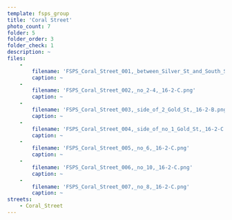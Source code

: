 ```yaml
---
template: fsps_group
title: 'Coral Street'
photo_count: 7
folder: 5
folder_order: 3
folder_check: 1
description: ~
files:
    -
        filename: 'FSPS_Coral_Street_001,_between_Silver_St_and_South_St.png'
        caption: ~
    -
        filename: 'FSPS_Coral_Street_002,_no_2-4,_16-2-C.png'
        caption: ~
    -
        filename: 'FSPS_Coral_Street_003,_side_of_2_Gold_St,_16-2-B.png'
        caption: ~
    -
        filename: 'FSPS_Coral_Street_004,_side_of_no_1_Gold_St,_16-2-C.png'
        caption: ~
    -
        filename: 'FSPS_Coral_Street_005,_no_6,_16-2-C.png'
        caption: ~
    -
        filename: 'FSPS_Coral_Street_006,_no_10,_16-2-C.png'
        caption: ~
    -
        filename: 'FSPS_Coral_Street_007,_no_8,_16-2-C.png'
        caption: ~
streets:
    - Coral_Street
---
```

